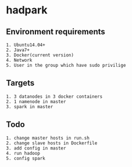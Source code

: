 # hadpark
## Environment requirements
    1. Ubuntu14.04+
    2. Java7+
    3. Docker(current version)
    4. Network
    5. User in the group which have sudo privilige
## Targets
    1. 3 datanodes in 3 docker containers
    2. 1 namenode in master
    3. spark in master
## Todo
    1. change master hosts in run.sh
    2. change slave hosts in Dockerfile
    3. add config in master
    4. run hadoop
    5. config spark 
